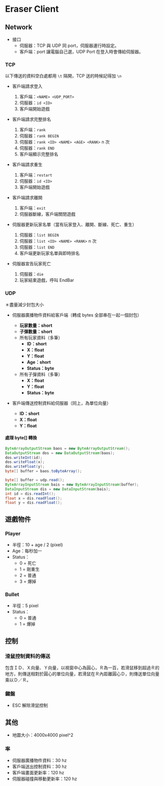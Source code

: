# Eraser Client

## Network

- 接口
    - 伺服器：TCP 與 UDP 同 port，伺服器運行時設定。
    - 客戶端：port 讓電腦自己選，UDP Port 在登入時會傳給伺服器。

### TCP

以下傳送的資料空白處都用 `\t` 隔開，TCP 送的時候記得加 `\n`

- 客戶端請求登入
    1. 客戶端：`<NAME> <UDP_PORT>`
    2. 伺服器：`id <ID>`
    3. 客戶端開始遊戲

- 客戶端請求完整排名
    1. 客戶端：`rank`
    2. 伺服器：`rank BEGIN`
    3. 伺服器：`rank <ID> <NAME> <AGE> <RANK>` n 次
    4. 伺服器：`rank END`
    5. 客戶端顯示完整排名

- 客戶端請求重生
    1. 客戶端：`restart`
    2. 伺服器：`id <ID>`
    3. 客戶端開始遊戲

- 客戶端請求離開
    1. 客戶端：`exit`
    2. 伺服器斷線，客戶端關閉遊戲

- 伺服器更新玩家名單（當有玩家登入、離開、斷線、死亡、重生）
    1. 伺服器：`list BEGIN`
    2. 伺服器：`list <ID> <NAME> <RANK>` n 次
    3. 伺服器：`list END`
    4. 客戶端更新玩家名單與即時排名

- 伺服器宣告玩家死亡
    1. 伺服器：`die`
    2. 玩家結束遊戲，呼叫 EndBar


### UDP

＊盡量減少封包大小

- 伺服器廣播物件資料給客戶端（轉成 bytes 全部串在一起一個封包）
    - **玩家數量：short**
    - **子彈數量：short**
    - 所有玩家資料（多筆）
        - **ID：short**
        - **X：float**
        - **Y：float**
        - **Age：short**
        - **Status：byte**
    - 所有子彈資料（多筆）
        - **X：float**
        - **Y：float**
        - **Status：byte**

- 客戶端傳送控制資料給伺服器（同上，為單位向量）
    - **ID：short**
    - **X：float**
    - **Y：float**

#### 處理 byte[] 轉換

``` java
ByteArrayOutputStream baos = new ByteArrayOutputStream();
DataOutputStream dos = new DataOutputStream(baos);
dos.writeInt(id);
dos.writeFloat(x);
dos.writeFloat(y);
byte[] buffer = baos.toByteArray();
```

``` java
byte[] buffer = udp.read();
ByteArrayInputStream bais = new ByteArrayInputStream(buffer);
DataInputStream dis = new DataInputStream(bais);
int id = dis.readInt();
float x = dis.readFloat();
float y = dis.readFloat();
```

## 遊戲物件

### Player

- 半徑：10 + age / 2 (pixel)
- Age：每秒加一
- Status：
    - 0 = 死亡
    - 1 = 剛重生
    - 2 = 普通
    - 3 = 爆掉

### Bullet

- 半徑：5 pixel
- Status：
    - 0 = 普通
    - 1 = 爆掉

## 控制

### 滑鼠控制資料的傳送
包含ＩＤ、Ｘ向量、Ｙ向量，以視窗中心為圓心，Ｒ為一百，若滑鼠移到超過Ｒ的地方，則傳送相對於圓心的單位向量，若滑鼠在Ｒ內距離圓心Ｄ，則傳送單位向量乘以Ｄ／Ｒ。

### 鍵盤
- ESC 解除滑鼠控制

## 其他
- 地圖大小：4000x4000 pixel^2

### 率
- 伺服器廣播物件資料：30 hz
- 客戶端送出控制資料：30 hz
- 客戶端畫面更新率：120 hz
- 伺服器碰撞與移動更新率：120 hz
